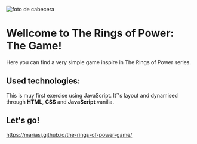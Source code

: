 ![foto de cabecera](https://as01.epimg.net/meristation/imagenes/2022/10/21/reportajes/1666351001_757559_1666360961_noticia_normal.jpg)
# Wellcome to The Rings of Power: The Game!
Here you can find a very simple game inspire in The Rings of Power series. 
## Used technologies:
This is muy first exercise using JavaScript. It´'s layout and dynamised through **HTML**, **CSS** and **JavaScript** vanilla.
## Let's go!
https://mariasj.github.io/the-rings-of-power-game/

